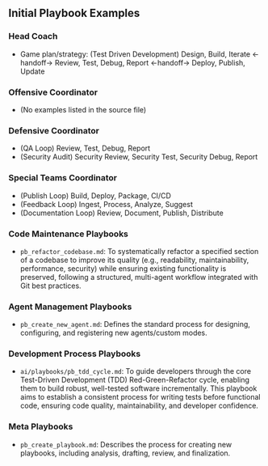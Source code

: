 ## Initial Playbook Examples

### Head Coach

-   Game plan/strategy: (Test Driven Development) Design, Build, Iterate <-handoff-> Review, Test, Debug, Report <-handoff-> Deploy, Publish, Update

### Offensive Coordinator

-   (No examples listed in the source file)

### Defensive Coordinator

-   (QA Loop) Review, Test, Debug, Report
-   (Security Audit) Security Review, Security Test, Security Debug, Report

### Special Teams Coordinator

-   (Publish Loop) Build, Deploy, Package, CI/CD
-   (Feedback Loop) Ingest, Process, Analyze, Suggest
-   (Documentation Loop) Review, Document, Publish, Distribute

### Code Maintenance Playbooks

-   `pb_refactor_codebase.md`: To systematically refactor a specified section of a codebase to improve its quality (e.g., readability, maintainability, performance, security) while ensuring existing functionality is preserved, following a structured, multi-agent workflow integrated with Git best practices.

### Agent Management Playbooks

-   `pb_create_new_agent.md`: Defines the standard process for designing, configuring, and registering new agents/custom modes.

### Development Process Playbooks

-   `ai/playbooks/pb_tdd_cycle.md`: To guide developers through the core Test-Driven Development (TDD) Red-Green-Refactor cycle, enabling them to build robust, well-tested software incrementally. This playbook aims to establish a consistent process for writing tests before functional code, ensuring code quality, maintainability, and developer confidence.

### Meta Playbooks

-   `pb_create_playbook.md`: Describes the process for creating new playbooks, including analysis, drafting, review, and finalization.